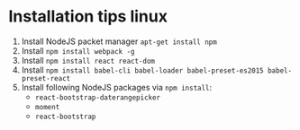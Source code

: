 # Installation tips linux

1. Install NodeJS packet manager `apt-get install npm`
2. Install `npm install webpack -g`
3. Install `npm install react react-dom`
4. Install `npm install babel-cli babel-loader babel-preset-es2015 babel-preset-react`
5. Install following NodeJS packages via `npm install`:
    * `react-bootstrap-daterangepicker`
    * `moment`
    * `react-bootstrap`